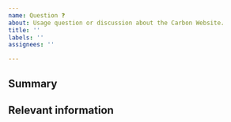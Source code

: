 ```yaml
---
name: Question ❓
about: Usage question or discussion about the Carbon Website.
title: ''
labels: ''
assignees: ''

---
```


<!--

Hi there! 👋 Hope everything is going okay using projects from the Carbon Design
System. It looks like you might have a question about our work, so we wanted to
share a couple resources that you could use if you haven't tried them yet 🙂.

If you're an IBMer, we have a couple of Slack channels available across all IBM
Workspaces:

- #carbon-design-system for questions about the Design System
- #carbon-components for questions about component styles
- #carbon-react for questions about our React components
- #carbon-vue for questions about our Vue components

If these resources don't work out, help us out by filling out a couple of
details below!

-->

## Summary

## Relevant information

<!-- Provide as much useful information as you can -->
